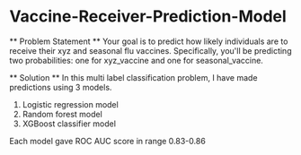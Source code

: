 # Vaccine-Receiver-Prediction-Model


** Problem Statement **
Your goal is to predict how likely individuals are to receive their xyz and seasonal flu
vaccines. Specifically, you'll be predicting two probabilities: one for xyz_vaccine and
one for seasonal_vaccine.

** Solution **
In this multi label classification problem, I have made predictions using 3 models.
1. Logistic regression model
2. Random forest model
3. XGBoost classifier model

Each model gave ROC AUC score in range 0.83-0.86
